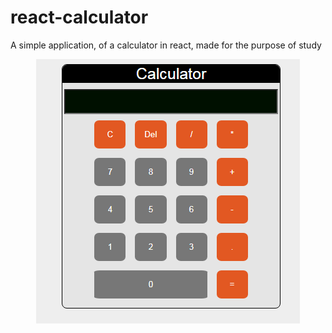 # react-calculator
A simple application, of a calculator in react, made for the purpose of study

<p align="center"><img src="https://github.com/thiago-aa/react-calculator/blob/main/print.PNG"></p>
